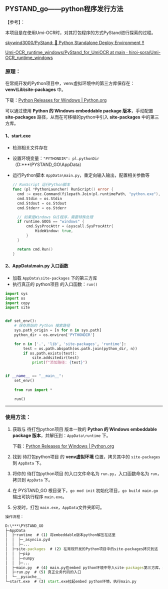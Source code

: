 ## PYSTAND_go——python程序发行方法

【参考】：

本项目是在使用Umi-OCR时，对其打包程序的方式PyStand进行探索的过程。

[skywind3000/PyStand: :rocket: Python Standalone Deploy Environment !!](https://github.com/skywind3000/PyStand)

[Umi-OCR_runtime_windows/PyStand_for_UmiOCR at main · hiroi-sora/Umi-OCR_runtime_windows](https://github.com/hiroi-sora/Umi-OCR_runtime_windows/tree/main/PyStand_for_UmiOCR)

### 原理：

在常规开发的Python项目中，venv虚拟环境中的第三方库保存在：**venv\Lib\site-packages** 中。

下载：[Python Releases for Windows | Python.org](https://www.python.org/downloads/windows/)

可以通过使用 **Python 的 Windows embeddable package 版本**，手动配置 **site-packages** 路径，从而在可移植的python中引入 **site-packages** 中的第三方库。

#### 1、start.exe 

- 检测相关文件存在

- 设置环境变量：`"PYTHONDIR": pl.pythonDir` （D:\***\PYSTAND_GO\AppData）

- 运行Python脚本 `AppData\main.py`，重定向输入输出，配置相关参数等

  ```go
  // RunScript 运行Python脚本
  func (pl *PythonLauncher) RunScript() error {
  	cmd := exec.Command(filepath.Join(pl.runtimePath, "python.exe"), "-I", "-s", "-S", pl.scriptPath)
  	cmd.Stdin = os.Stdin
  	cmd.Stdout = os.Stdout
  	cmd.Stderr = os.Stderr
  
  	// 如果是Windows GUI程序，需要特殊处理
  	if runtime.GOOS == "windows" {
  		cmd.SysProcAttr = &syscall.SysProcAttr{
  			HideWindow: true,
  		}
  	}
  
  	return cmd.Run()
  }
  ```


#### 2、AppData\main.py 入口函数

- 加载 `AppData\site-packages` 下的第三方库
- 执行真正的 python项目 的入口函数：`run()`

```python
import sys
import os
import copy
import site


def set_env():
    # 保存原始的 Python 搜索路径
    sys.path_origin = [n for n in sys.path]
    python_dir = os.environ['PYTHONDIR']

    for n in ['.', 'lib', 'site-packages', 'runtime']:
        test = os.path.abspath(os.path.join(python_dir, n))
        if os.path.exists(test):
            site.addsitedir(test)
            print(f"添加路径: {test}")


if __name__ == "__main__":
    set_env()
    
    from run import *

    run()
```

------------

### 使用方法：

1. 获取与 待打包python项目 版本一致的 **Python 的 Windows embeddable package 版本**，并解压到：`AppData\runtime` 下。

   下载：[Python Releases for Windows | Python.org](https://www.python.org/downloads/windows/)

2. 找到 待打包python项目 的 **venv虚拟环境** 位置，拷贝其中的 `site-packages` 到 `AppData` 下。

3. 将你的 待打包python项目 的入口文件命名为 `run.py`，入口函数命名为 `run`，拷贝到 `AppData` 下。

4. 在 PYSTAND_GO 根目录下，`go mod init` 初始化项目，`go build main.go` 输出可执行程序 `main.exe`。

5. 分发时，打包 `main.exe`，`AppData`文件夹即可。

```cmd
操作流程：

D:\***\PYSTAND_GO
├─AppData
│  ├─runtime  # (1) 将embeddable版本python解压在这里
│  │  ├─_asyncio.pyd
│  │  ├─...
│  ├─site-packages  # (2) 在常规开发的Python项目中的site-packages拷贝到这
│  │  ├─pip
│  │  ├─numpy
│  │  ├─...
│  ├─main.py  # (4) main.py在embed python环境中导入site-packages第三方库，并运行run.py
│  ├─run.py  # (5) 真正业务代码的入口
│  └─__pycache__
└─start.exe  # (3) start.exe拉起embed python环境，执行main.py
```











